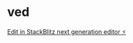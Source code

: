 # ved

[Edit in StackBlitz next generation editor ⚡️](https://stackblitz.com/~/github.com/Vedp-rakash/ved)